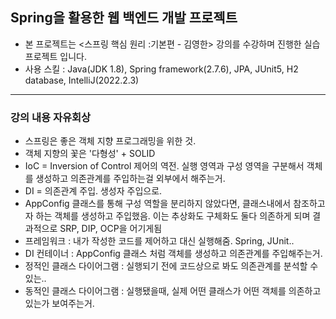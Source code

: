 ## Spring을 활용한 웹 백엔드 개발 프로젝트
- 본 프로젝트는 <스프링 핵심 원리 :기본편 - 김영한> 강의를 수강하며 진행한 실습 프로젝트 입니다.
- 사용 스킬 : Java(JDK 1.8), Spring framework(2.7.6), JPA, JUnit5, H2 database, IntelliJ(2022.2.3)
-------
### 강의 내용 자유회상
- 스프링은 좋은 객체 지향 프로그래밍을 위한 것.
- 객체 지향의 꽃은 '다형성' + SOLID
- IoC = Inversion of Control 제어의 역전. 실행 영역과 구성 영역을 구분해서 객체를 생성하고 의존관계를 주입하는걸 외부에서 해주는거.
- DI = 의존관계 주입. 생성자 주입으로. 
- AppConfig 클래스를 통해 구성 역할을 분리하지 않았다면, 클래스내에서 참조하고자 하는 객체를 생성하고 주입했음. 이는 추상화도 구체화도 둘다 의존하게 되며 결과적으로 SRP, DIP, OCP을 어기게됨
- 프레임워크 : 내가 작성한 코드를 제어하고 대신 실행해줌. Spring, JUnit..
- DI 컨테이너 : AppConfig 클래스 처럼 객체를 생성하고 의존관계를 주입해주는거.
- 정적인 클래스 다이어그램 : 실행되기 전에 코드상으로 봐도 의존관계를 분석할 수 있는..
- 동적인 클래스 다이어그램 : 실행됐을때, 실제 어떤 클래스가 어떤 객체를 의존하고 있는가 보여주는거.


